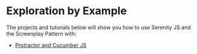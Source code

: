 # Exploration by Example

The projects and tutorials below will show you how
to use Serenity JS and the Screenplay Pattern with:

- [Protractor and Cucumber JS](protractor-cucumber/README.md)